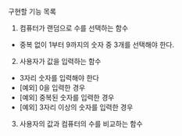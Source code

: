 구현할 기능 목록

1. 컴퓨터가 랜덤으로 수를 선택하는 함수

- 중복 없이 1부터 9까지의 숫자 중 3개를 선택해야 한다.

2. 사용자가 값을 입력하는 함수

- 3자리 숫자를 입력해야 한다
- [예외] 0을 입력한 경우
- [예외] 중복된 숫자를 입력한 경우
- [예외] 3자리 이상의 숫자를 입력한 경우

3. 사용자의 값과 컴퓨터의 수를 비교하는 함수